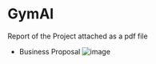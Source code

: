 # GymAI
Report of the Project attached as a pdf file
- Business Proposal
![image](https://github.com/Venkatakrishnan-Ramesh/GymAI/assets/74406604/83e9cf98-be69-4ade-8a08-d1d8e9f2ad0a)

